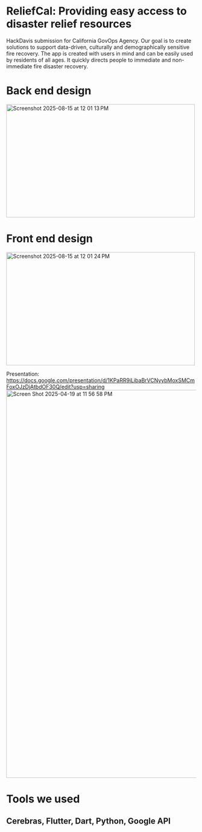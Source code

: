 # ReliefCal: Providing easy access to disaster relief resources

HackDavis submission for California GovOps Agency. Our goal is to create solutions to support data-driven, culturally and demographically sensitive fire recovery. The app is created with users in mind and can be easily used by residents of all ages. It quickly directs people to immediate and non-immediate fire disaster recovery.

# Back end design
<img width="500" height="300" alt="Screenshot 2025-08-15 at 12 01 13 PM" src="https://github.com/user-attachments/assets/7737030d-e63b-4307-ac9c-a99659a62638" />

# Front end design
<img width="500" height="300" alt="Screenshot 2025-08-15 at 12 01 24 PM" src="https://github.com/user-attachments/assets/35ef41e4-a194-4a16-a7fc-77b4c8b42952" />

Presentation: https://docs.google.com/presentation/d/1KPaRR9iLibaBrVCNyybMoxSMCmFoxOJzDjAtbdOF30Q/edit?usp=sharing 
<img width="1028" alt="Screen Shot 2025-04-19 at 11 56 58 PM" src="https://github.com/user-attachments/assets/4e662fc7-f2ba-45d9-b3e6-f5d9d49dac0c" />


# Tools we used 
## Cerebras, Flutter, Dart, Python, Google API



